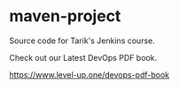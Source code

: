 # maven-project
Source code for Tarik's Jenkins course.

Check out our Latest DevOps PDF book.

https://www.level-up.one/devops-pdf-book
